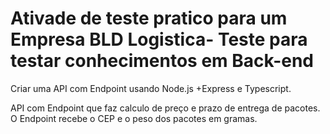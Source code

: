 # Ativade de teste pratico para um Empresa BLD Logistica- Teste para testar conhecimentos em Back-end 


Criar uma API com Endpoint usando Node.js +Express e Typescript. 


API com Endpoint que faz calculo de preço e prazo de entrega de pacotes. 
O Endpoint recebe o CEP e o peso dos pacotes em gramas.
